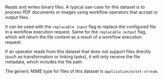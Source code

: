 Reads and writes binary files. A typical use-case for this dataset is to process PDF documents or images using workflow operators that accept or output files.

It can be used with the `replacable input` flag to replace the configured file in a workflow execution request.
Same for the `replacable output` flag, which will return the file content as a result of a workflow execution request.

If an operator reads from this dataset that does not support files directly (such as transformation or linking tasks), it will only receive the file metadata, which includes the file path.

The generic MIME type for files of this dataset is `application/octet-stream`.